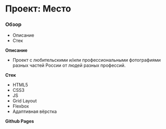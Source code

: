 # Проект: Место

### Обзор

* Описание
* Стек

**Описание**

* Проект с любительскими и/или профессиональными фотографиями разных частей России от людей разных профессий.

**Стек**

* HTML5
* CSS3
* JS
* Grid Layout
* Flexbox 
* Адаптивная вёрстка

**Github Pages**
